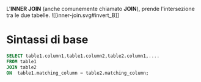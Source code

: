 L'**INNER JOIN** (anche comunemente chiamato **JOIN**), prende l'intersezione tra le due tabelle.
![[inner-join.svg#invert_B]]

# Sintassi di base
```sql
SELECT table1.column1,table1.column2,table2.column1,....  
FROM table1   
JOIN table2  
ON  table1.matching_column = table2.matching_column;
```